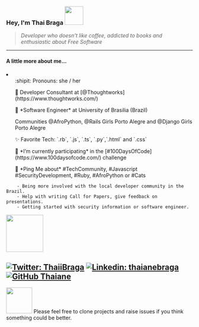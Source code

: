 ### Hey, I'm Thai Braga <img src="https://media.giphy.com/media/ieyl9zmCjO4b4t6qoY/giphy.gif" width="50">

> _Developer who doesn't like coffee, addicted to books and enthusiastic about Free Software_
-----


#### A little more about me...
<li>
  <ul> :shipit: Pronouns: she / her</ul>
  <ul>💼 <bold>Developer Consultant</bold> at [@Thoughtworks](https://www.thoughtworks.com/)</ul>
  <ul>🏫 *Software Engineer* at University of Brasilia (Brazil)</ul>
  <ul> Communities @AfroPython, @Rails Girls Porto Alegre and @Django Girls Porto Alegre </ul>
  <ul>✨ Favorite Tech: `.rb`, `.js`, `.ts`, `.py`,`.html` and `.css`</ul>
  <ul>📓 *I’m currently participating* in the [#100DaysOfCode](https://www.100daysofcode.com/) challenge</ul>
  <ul>💬 *Ping Me about* #TechCommunity, #Javascript #SecurityDevelopment, #Ruby, #AfroPython or #Cats</ul>
</li>

```If you're part of an underrepresented group in the developer community, I'd like to help you with
    - Being more involved with the local developer community in the Brazil.
    - Help with writing Call for Papers, give feedback on presentations.
    - Getting started with security information or software engineer.
```
<img src="https://media.giphy.com/media/WUlplcMpOCEmTGBtBW/giphy.gif" width="100">

[![Twitter: ThaiiBraga](https://img.shields.io/twitter/follow/ThaiiBraga?style=social)](https://twitter.com/ThaiiBraga)
[![Linkedin: thaianebraga](https://img.shields.io/badge/-thaianebraga-blue?style=flat-square&logo=Linkedin&logoColor=white&link=https://www.linkedin.com/in/thaianebraga/)](https://www.linkedin.com/in/thaianebraga/)
[![GitHub Thaiane](https://img.shields.io/github/followers/thaiane?label=follow&style=social)](https://github.com/Thaiane)
---


<img src="https://media.giphy.com/media/553ZGCzYHSQHXiFKA8/giphy.gif" width="70"> Please feel free to clone projects and raise issues if you think something could be better.
